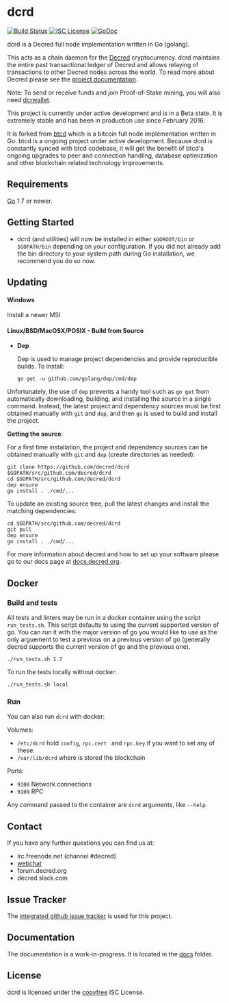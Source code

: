 dcrd
====

[![Build Status](https://travis-ci.org/decred/dcrd.png?branch=master)](https://travis-ci.org/decred/dcrd)
[![ISC License](http://img.shields.io/badge/license-ISC-blue.svg)](http://copyfree.org)
[![GoDoc](https://img.shields.io/badge/godoc-reference-blue.svg)](http://godoc.org/github.com/decred/dcrd)

dcrd is a Decred full node implementation written in Go (golang).

This acts as a chain daemon for the [Decred](https://decred.org) cryptocurrency.
dcrd maintains the entire past transactional ledger of Decred and allows
 relaying of transactions to other Decred nodes across the world.  To read more 
about Decred please see the 
[project documentation](https://docs.decred.org/#overview).

Note: To send or receive funds and join Proof-of-Stake mining, you will also need
[dcrwallet](https://github.com/decred/dcrwallet).

This project is currently under active development and is in a Beta state.  It
is extremely stable and has been in production use since February 2016.  

It is forked from [btcd](https://github.com/btcsuite/btcd) which is a bitcoin
full node implementation written in Go.  btcd is a ongoing project under active 
development.  Because dcrd is constantly synced with btcd codebase, it will 
get the benefit of btcd's ongoing upgrades to peer and connection handling, 
database optimization and other blockchain related technology improvements.

## Requirements

[Go](http://golang.org) 1.7 or newer.

## Getting Started

- dcrd (and utilities) will now be installed in either ```$GOROOT/bin``` or
  ```$GOPATH/bin``` depending on your configuration.  If you did not already
  add the bin directory to your system path during Go installation, we
  recommend you do so now.

## Updating

#### Windows

Install a newer MSI

#### Linux/BSD/MacOSX/POSIX - Build from Source

- **Dep**

  Dep is used to manage project dependencies and provide reproducible builds.
  To install:

  `go get -u github.com/golang/dep/cmd/dep`

Unfortunately, the use of `dep` prevents a handy tool such as `go get` from
automatically downloading, building, and installing the source in a single
command.  Instead, the latest project and dependency sources must be first
obtained manually with `git` and `dep`, and then `go` is used to build and
install the project.

**Getting the source**:

For a first time installation, the project and dependency sources can be
obtained manually with `git` and `dep` (create directories as needed):

```
git clone https://github.com/decred/dcrd $GOPATH/src/github.com/decred/dcrd
cd $GOPATH/src/github.com/decred/dcrd
dep ensure
go install . ./cmd/...
```

To update an existing source tree, pull the latest changes and install the
matching dependencies:

```
cd $GOPATH/src/github.com/decred/dcrd
git pull
dep ensure
go install . ./cmd/...
```

For more information about decred and how to set up your software please go to
our docs page at [docs.decred.org](https://docs.decred.org/getting-started/beginner-guide/).  

## Docker

### Build and tests

All tests and linters may be run in a docker container using the script `run_tests.sh`.  This script defaults to using the current supported version of go.  You can run it with the major version of go you would like to use as the only arguement to test a previous on a previous version of go (generally decred supports the current version of go and the previous one).

```
./run_tests.sh 1.7
```

To run the tests locally without docker:

```
./run_tests.sh local
```

### Run

You can also run `dcrd` with docker:

Volumes:

- `/etc/dcrd` hold `config`, `rpc.cert ` and `rpc.key` if you want to set any of these.
- `/var/lib/dcrd` where is stored the blockchain

Ports:

- `9108` Network connections
- `9109` RPC

Any command passed to the container are `dcrd` arguments, like `--help`.


## Contact

If you have any further questions you can find us at:

- irc.freenode.net (channel #decred)
- [webchat](https://webchat.freenode.net/?channels=decred)
- forum.decred.org
- decred.slack.com

## Issue Tracker

The [integrated github issue tracker](https://github.com/decred/dcrd/issues)
is used for this project.

## Documentation

The documentation is a work-in-progress.  It is located in the [docs](https://github.com/decred/dcrd/tree/master/docs) folder.

## License

dcrd is licensed under the [copyfree](http://copyfree.org) ISC License.
